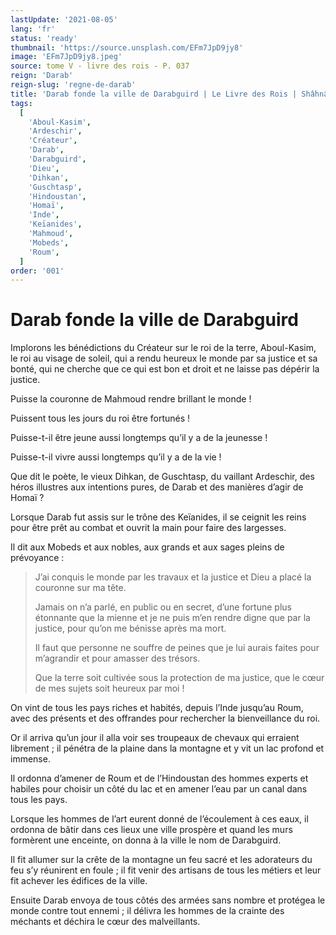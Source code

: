 ```yaml
---
lastUpdate: '2021-08-05'
lang: 'fr'
status: 'ready'
thumbnail: 'https://source.unsplash.com/EFm7JpD9jy8'
image: 'EFm7JpD9jy8.jpeg'
source: tome V - livre des rois - P. 037
reign: 'Darab'
reign-slug: 'regne-de-darab'
title: 'Darab fonde la ville de Darabguird | Le Livre des Rois | Shâhnâmeh'
tags:
  [
    'Aboul-Kasim',
    'Ardeschir',
    'Créateur',
    'Darab',
    'Darabguird',
    'Dieu',
    'Dihkan',
    'Guschtasp',
    'Hindoustan',
    'Homaï',
    'Inde',
    'Keïanides',
    'Mahmoud',
    'Mobeds',
    'Roum',
  ]
order: '001'
---
```


<!-- LTeX: language=fr -->

# Darab fonde la ville de Darabguird

Implorons les bénédictions du Créateur sur le roi de la terre, Aboul-Kasim, le roi au visage de soleil, qui a rendu heureux le monde par sa justice et sa bonté, qui ne cherche que ce qui est bon et droit et ne laisse pas dépérir la justice.

Puisse la couronne de Mahmoud rendre brillant le monde !

Puissent tous les jours du roi être fortunés !

Puisse-t-il être jeune aussi longtemps qu’il y a de la jeunesse !

Puisse-t-il vivre aussi longtemps qu’il y a de la vie !

Que dit le poète, le vieux Dihkan, de Guschtasp, du vaillant Ardeschir, des héros illustres aux intentions pures, de Darab et des manières d’agir de Homaï ?

Lorsque Darab fut assis sur le trône des Keïanides, il se ceignit les reins pour être prêt au combat et ouvrit la main pour faire des largesses.

Il dit aux Mobeds et aux nobles, aux grands et aux sages pleins de prévoyance :

> J’ai conquis le monde par les travaux et la justice et Dieu a placé la couronne sur ma tête.
>
> Jamais on n’a parlé, en public ou en secret, d’une fortune plus étonnante que la mienne et je ne puis m’en rendre digne que par la justice, pour qu’on me bénisse après ma mort.
>
> Il faut que personne ne souffre de peines que je lui aurais faites pour m’agrandir et pour amasser des trésors.
>
> Que la terre soit cultivée sous la protection de ma justice, que le cœur de mes sujets soit heureux par moi !

On vint de tous les pays riches et habités, depuis l’Inde jusqu’au Roum, avec des présents et des offrandes pour rechercher la bienveillance du roi.

Or il arriva qu’un jour il alla voir ses troupeaux de chevaux qui erraient librement ; il pénétra de la plaine dans la montagne et y vit un lac profond et immense.

Il ordonna d’amener de Roum et de l’Hindoustan des hommes experts et habiles pour choisir un côté du lac et en amener l’eau par un canal dans tous les pays.

Lorsque les hommes de l’art eurent donné de l’écoulement à ces eaux, il ordonna de bâtir dans ces lieux une ville prospère et quand les murs formèrent une enceinte, on donna à la ville le nom de Darabguird.

Il fit allumer sur la crête de la montagne un feu sacré et les adorateurs du feu s’y réunirent en foule ; il fit venir des artisans de tous les métiers et leur fit achever les édifices de la ville.

Ensuite Darab envoya de tous côtés des armées sans nombre et protégea le monde contre tout ennemi ; il délivra les hommes de la crainte des méchants et déchira le cœur des malveillants.
